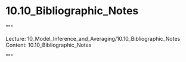 # 10.10_Bibliographic_Notes

"""

Lecture: 10_Model_Inference_and_Averaging/10.10_Bibliographic_Notes
Content: 10.10_Bibliographic_Notes

"""

